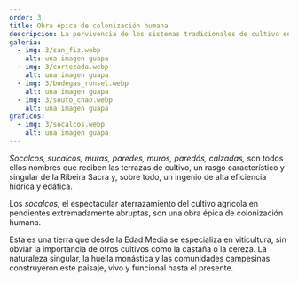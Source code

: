 ```yaml
---
order: 3
title: Obra épica de colonización humana
descripcion: La pervivencia de los sistemas tradicionales de cultivo en las vertientes escarpadas de los cañones fluviales sustentada en técnicas milenarias.
galeria:
  - img: 3/san_fiz.webp
    alt: una imagen guapa
  - img: 3/cortezada.webp
    alt: una imagen guapa
  - img: 3/bodegas_ronsel.webp
    alt: una imagen guapa
  - img: 3/souto_chao.webp
    alt: una imagen guapa
graficos:
  - img: 3/socalcos.webp
    alt: una imagen guapa
---
```


_Socalcos, sucalcos, muras, paredes, muros, paredós, calzadas,_ son todos ellos nombres que reciben las terrazas de cultivo, un rasgo característico y singular de la Ribeira Sacra y, sobre todo, un ingenio de alta eficiencia hídrica y edáfica.

Los _socalcos,_ el espectacular aterrazamiento del cultivo agrícola en pendientes extremadamente abruptas, son una obra épica de colonización humana.

Esta es una tierra que desde la Edad Media se especializa en viticultura, sin obviar la importancia de otros cultivos como la castaña o la cereza. La naturaleza singular, la huella monástica y las comunidades campesinas construyeron este paisaje, vivo y funcional hasta el presente.
